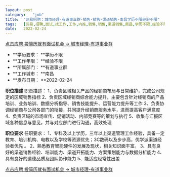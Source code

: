 ```yaml
---
layout:	post
category:	"job"
title:	"网易招聘：城市经理-有道事业群-销售-销售-渠道销售-南昌学历不限经验不限"
tags:	[网易,招聘,面试,找工作,工作,内推,销售,销售,渠道销售,南昌,学历不限,经验不限]
date:	2022-02-24
---
```


[点击应聘 投简历就有面试机会 -> 城市经理-有道事业群](http://mobile.bole.netease.com/bole/boleDetail?id=38253&employeeId=346f03c3cda5f04c&key=all)



- **学历要求： **学历不限
- **工作年限： **经验不限
- **所属部门： **有道事业群
- **工作城市： **南昌
- **发布日期： **2022-02-24



**职位描述**
职责描述：
1、负责区域相关产品的经销商布局与日常维护，完成公司规定的区域销售指标
2、负责区域经销商综合能力提升，主要包含针对经销商的产品培训、业务培训、数据分析指导、销售技能提升、运营能力提升等工作
3、负责协调经销商与公司各部门的衔接，共同提升经销商服务水平，进而提高客户满意度
4、负责区域的市场宣传、促销活动、内部竞赛等的策划与执行
5、收集与汇报区域各种信息与意见，并与对应部门进行沟通，高效处理




**职位要求**
任职要求：
1、专科及以上学历，三年以上渠道管理工作经验，具备一定教育、培训机构、电教以及学校等资源优先；3C数码以及步步高，优学派渠道经验者优先 。                                                                 2、熟悉教育智能硬件的发展及现状，相关知识面丰富。
3、具有良好的渠道销售经验、培训能力、渠道开拓能力、方案策划能力与数据分析能力
4、具有良好的道德品质及团队协作能力
5、能适应经常性出差



[点击应聘 投简历就有面试机会 -> 城市经理-有道事业群](http://mobile.bole.netease.com/bole/boleDetail?id=38253&employeeId=346f03c3cda5f04c&key=all)